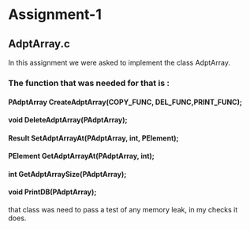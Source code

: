 # Assignment-1
## AdptArray.c 
In this assignment we were asked to implement the class AdptArray.
### The function that was needed for that is : 
#### PAdptArray CreateAdptArray(COPY_FUNC, DEL_FUNC,PRINT_FUNC);
#### void DeleteAdptArray(PAdptArray);
#### Result SetAdptArrayAt(PAdptArray, int, PElement);
#### PElement GetAdptArrayAt(PAdptArray, int);
#### int GetAdptArraySize(PAdptArray);
#### void PrintDB(PAdptArray);
that class was need to pass a test of any memory leak, 
in my checks it does.
